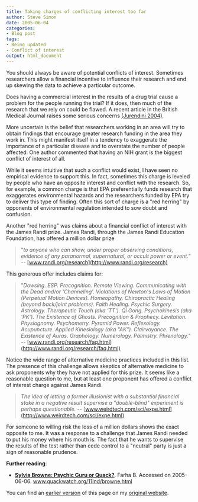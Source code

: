 ```yaml
---
title: Taking charges of conflicting interest too far
author: Steve Simon
date: 2005-06-04
categories:
- Blog post
tags:
- Being updated
- Conflict of interest
output: html_document
---
```

You should always be aware of potential conflicts of interest. Sometimes
researchers allow a financial incentive to influence their research and
end up skewing the data to achieve a particular outcome.

Does having a commercial interest in the results of a drug trial cause a
problem for the people running the trial? If it does, then much of the
research that we rely on could be flawed. A recent article in the
British Medical Journal raises some serious concerns [(Jurendini
2004)](http://www.ncbi.nlm.nih.gov/entrez/query.fcgi?cmd=Retrieve&db=PubMed&list_uids=15073072&dopt=Abstract).

More uncertain is the belief that researchers working in an area will
try to obtain findings that encourage greater research funding in the
area they work in. This might manifest itself in a tendency to
exaggerate the importance of a particular disease and to overstate the
number of people affected. One author commented that having an NIH grant
is the biggest conflict of interest of all.

While it seems intuitive that such a conflict would exist, I have seen
no empirical evidence to support this. In fact, sometimes this charge is
leveled by people who have an opposite interest and conflict with the
research. So, for example, a common charge is that EPA preferentially
funds research that exaggerates environmental hazards and the
researchers funded by EPA try to deliver this type of finding. Often
this sort of charge is a "red herring" by opponents of environmental
regulation intended to sow doubt and confusion.

Another "red herring" was claims about a financial conflict of
interest with the James Randi prize. James Randi, through the James
Randi Education Foundation, has offered a million dollar prize

> "*to anyone who can show, under proper observing conditions, evidence
> of any paranormal, supernatural, or occult power or event.*" \--
> [www.randi.org/research](http://www.randi.org/research)

This generous offer includes claims for:

> "*Dowsing. ESP. Precognition. Remote Viewing. Communicating with the
> Dead and/or 'Channeling'. Violations of Newton's Laws of Motion
> (Perpetual Motion Devices). Homeopathy. Chiropractic Healing (beyond
> back/joint problems). Faith Healing. Psychic Surgery. Astrology.
> Therapeutic Touch (aka 'TT'). Qi Gong. Psychokinesis (aka 'PK').
> The Existence of Ghosts. Precognition & Prophecy. Levitation.
> Physiognomy. Psychometry. Pyramid Power. Reflexology. Acupuncture.
> Applied Kinesiology (aka "AK"). Clairvoyance. The Existence of
> Auras. Graphology. Numerology. Palmistry. Phrenology.*" \--
> [www.randi.org/research/faq.html](http://www.randi.org/research/faq.html)

Notice the wide range of alternative medicine practices included in this
list. The presence of this challenge allows skeptics of alternative
medicine to ask proponents why they have not applied for this prize. It
seems like a reasonable question to me, but at least one proponent has
offered a conflict of interest charge against James Randi.

> *The idea of letting a former illusionist with a substantial financial
> stake in a negative result supervise a "double-blind" experiment is
> perhaps questionable.* \--
> [www.weirdtech.com/sci/expe.html](http://www.weirdtech.com/sci/expe.html)

For someone to willing risk the loss of a million dollars shows the
exact opposite to me. It was a response to a challenge that James Randi
needed to put his money where his mouth is. The fact that he wants to
supervise the results of the test rather than cede control to a
"neutral" party is just a sign of reasonable prudence.

**Further reading**:

-   **[Sylvia Browne: Psychic Guru or
    Quack?](http://www.quackwatch.org/11Ind/browne.html%20)**. Farha B.
    Accessed on 2005-06-06. www.quackwatch.org/11Ind/browne.html

You can find an [earlier version][sim1] of this page on my [original website][sim2].


[sim1]: http://www.pmean.com/05/ConflictInterestA.html
[sim2]: http://www.pmean.com/original_site.html
